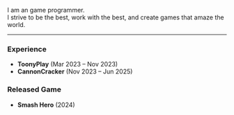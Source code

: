I am an game programmer.  
I strive to be the best, work with the best, and create games that amaze the world.

---

### Experience
- **ToonyPlay** (Mar 2023 – Nov 2023)  
- **CannonCracker** (Nov 2023 – Jun 2025)

### Released Game
- **Smash Hero** (2024)  
